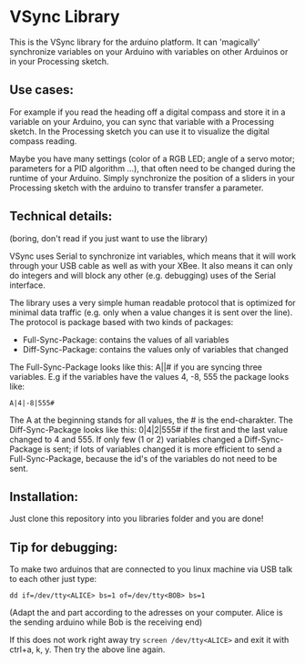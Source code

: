 VSync Library
=========

This is the VSync library for the arduino platform. It can 'magically' synchronize variables on your Arduino with variables on other Arduinos or in your Processing sketch.

Use cases:
----------
For example if you read the heading off a digital compass and store it in a variable
on your Arduino, you can sync that variable with a Processing sketch. In the Processing
sketch you can use it to visualize the digital compass reading.

Maybe you have many settings (color of a RGB LED; angle of a servo motor; parameters
for a PID algorithm ...), that often need to be changed during the runtime of your Arduino.
Simply synchronize the position of a sliders in your Processing sketch
with the arduino to transfer transfer a parameter.

Technical details:
------------------

(boring, don't read if you just want to use the library)
    
VSync uses Serial to synchronize int variables, which means that it will work through your
USB cable as well as with your XBee. 
It also means it can only do integers and will block any other (e.g. debugging) uses of
the Serial interface.
    
The library uses a very simple human readable protocol that is optimized for minimal 
data traffic (e.g. only when a value changes it is sent over the line).
The protocol is package based with two kinds of packages:
  * Full-Sync-Package: contains the values of all variables
  * Diff-Sync-Package: contains the values only of variables that changed
  
The Full-Sync-Package looks like this: A<val1>|<val1>|<val3># if you are syncing three
variables. E.g if the variables have the values 4, -8, 555 the package looks like:

`A|4|-8|555#`

The A at the beginning stands for all values, the # is the end-charakter.
The Diff-Sync-Package looks like this: 0|4|2|555# if the first and the last value
changed to 4 and 555. If only few (1 or 2) variables changed a Diff-Sync-Package is sent;
if lots of variables changed it is more efficient to send a Full-Sync-Package, because
the id's of the variables do not need to be sent.

Installation:
-------------

Just clone this repository into you libraries folder and you are done!


Tip for debugging:
------------------

To make two arduinos that are connected to you linux machine via USB talk to each other just type:

`dd if=/dev/tty<ALICE> bs=1 of=/dev/tty<BOB> bs=1`

(Adapt the <ALICE> and <BOB> part according to the adresses on your computer. Alice is the sending arduino while Bob is the receiving end)

If this does not work right away try `screen /dev/tty<ALICE>` and exit it with ctrl+a, k, y. Then try the above line again.
